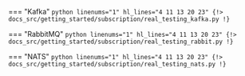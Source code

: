 === "Kafka"
    ```python linenums="1" hl_lines="4 11 13 20 23"
    {!> docs_src/getting_started/subscription/real_testing_kafka.py !}
    ```

=== "RabbitMQ"
    ```python linenums="1" hl_lines="4 11 13 20 23"
    {!> docs_src/getting_started/subscription/real_testing_rabbit.py !}
    ```

=== "NATS"
    ```python linenums="1" hl_lines="4 11 13 20 23"
    {!> docs_src/getting_started/subscription/real_testing_nats.py !}
    ```
